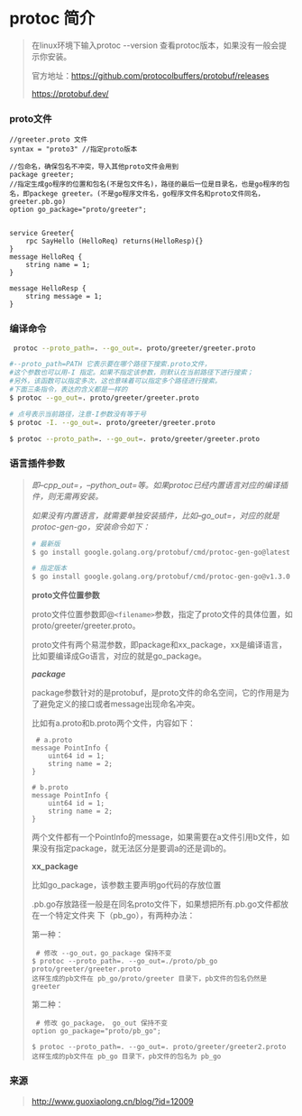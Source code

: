 # protoc 简介

> 在linux环境下输入protoc --version 查看protoc版本，如果没有一般会提示你安装。
>
> 官方地址：https://github.com/protocolbuffers/protobuf/releases
>
> https://protobuf.dev/

### proto文件

```properties
//greeter.proto 文件
syntax = "proto3" //指定proto版本

//包命名，确保包名不冲突，导入其他proto文件会用到
package greeter;
//指定生成go程序的位置和包名(不是包文件名)，路径的最后一位是目录名，也是go程序的包名，即packege greeter。(不是go程序文件名，go程序文件名和proto文件同名，greeter.pb.go) 
option go_package="proto/greeter";


service Greeter{
	rpc SayHello (HelloReq) returns(HelloResp){}
}
message HelloReq {
    string name = 1;
}

message HelloResp {
    string message = 1;
} 
```

### 编译命令

```bash
 protoc --proto_path=. --go_out=. proto/greeter/greeter.proto

#--proto_path=PATH 它表示要在哪个路径下搜索.proto文件，
#这个参数也可以用-I 指定。如果不指定该参数，则默认在当前路径下进行搜索；
#另外，该函数可以指定多次，这也意味着可以指定多个路径进行搜索。
#下面三条指令，表达的含义都是一样的
$ protoc --go_out=. proto/greeter/greeter.proto

# 点号表示当前路径，注意-I参数没有等于号
$ protoc -I. --go_out=. proto/greeter/greeter.proto 

$ protoc --proto_path=. --go_out=. proto/greeter/greeter.proto 


```

### 语言插件参数

> *即–cpp_out=，–python_out=等。如果protoc已经内置语言对应的编译插件，则无需再安装。*
>
> *如果没有内置语言，就需要单独安装插件，比如–go_out=，对应的就是protoc-gen-go，安装命令如下：*
>
> ```bash
> # 最新版
> $ go install google.golang.org/protobuf/cmd/protoc-gen-go@latest
>
> # 指定版本
> $ go install google.golang.org/protobuf/cmd/protoc-gen-go@v1.3.0 
> ```
>
> **proto文件位置参数**
>
> proto文件位置参数即@`<filename>`参数，指定了proto文件的具体位置，如proto/greeter/greeter.proto。
>
> proto文件有两个易混参数，即package和xx_package，xx是编译语言，比如要编译成Go语言，对应的就是go_package。
>
> ***package***
>
> package参数针对的是protobuf，是proto文件的命名空间，它的作用是为了避免定义的接口或者message出现命名冲突。
>
> 比如有a.proto和b.proto两个文件，内容如下：
>
> ```
>  # a.proto
> message PointInfo {
>     uint64 id = 1;
>     string name = 2;
> }
>
> # b.proto
> message PointInfo {
>     uint64 id = 1;
>     string name = 2;
> }  
> ```
>
> 两个文件都有一个PointInfo的message，如果需要在a文件引用b文件，如果没有指定package，就无法区分是要调a的还是调b的。
>
> **xx_package**
>
> 比如go_package，该参数主要声明go代码的存放位置
>
> .pb.go存放路径一般是在同名proto文件下，如果想把所有.pb.go文件都放在一个特定文件夹 下（pb_go），有两种办法：
>
> 第一种：
>
> ```
>  # 修改 --go_out，go_package 保持不变
> $ protoc --proto_path=. --go_out=./proto/pb_go proto/greeter/greeter.proto
> 这样生成的pb文件在 pb_go/proto/greeter 目录下，pb文件的包名仍然是 greeter  
> ```
>
> 第二种：
>
> ```
>  # 修改 go_package， go_out 保持不变
> option go_package="proto/pb_go";
>
> $ protoc --proto_path=. --go_out=. proto/greeter/greeter2.proto
> 这样生成的pb文件在 pb_go 目录下，pb文件的包名为 pb_go 
> ```

### 来源

> http://www.guoxiaolong.cn/blog/?id=12009
